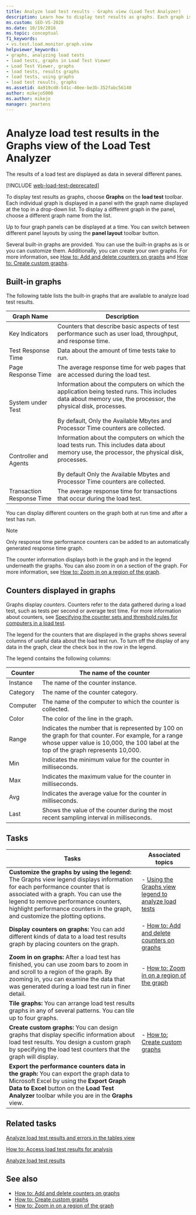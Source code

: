 ```yaml
---
title: Analyze load test results - Graphs view (Load Test Analyzer)
description: Learn how to display test results as graphs. Each graph is displayed in a panel with the graph name in a drop-down list. 
ms.custom: SEO-VS-2020
ms.date: 10/19/2016
ms.topic: conceptual
f1_keywords:
- vs.test.load.monitor.graph.view
helpviewer_keywords:
- graphs, analyzing load tests
- load tests, graphs in Load Test Viewer
- Load Test Viewer, graphs
- load tests, results graphs
- load tests, using graphs
- load test results, graphs
ms.assetid: 4a919cd8-541c-40ee-be3b-352fabc56140
author: mikejo5000
ms.author: mikejo
manager: jmartens
---
```

# Analyze load test results in the Graphs view of the Load Test Analyzer

The results of a load test are displayed as data in several different panes.

[!INCLUDE [web-load-test-deprecated](includes/web-load-test-deprecated.md)]

To display test results as graphs, choose **Graphs** on the **load test** toolbar. Each individual graph is displayed in a panel with the graph name displayed at the top in a drop-down list. To display a different graph in the panel, choose a different graph name from the list.

Up to four graph panels can be displayed at a time. You can switch between different panel layouts by using the **panel layout** toolbar button.

Several built-in graphs are provided. You can use the built-in graphs as is or you can customize them. Additionally, you can create your own graphs. For more information, see [How to: Add and delete counters on graphs](../test/how-to-add-and-delete-counters-on-graphs-in-load-test-results.md) and [How to: Create custom graphs](../test/how-to-create-custom-graphs-in-load-test-results.md).

## Built-in graphs

The following table lists the built-in graphs that are available to analyze load test results.

|Graph Name|Description|
|-|-|
|Key Indicators|Counters that describe basic aspects of test performance such as user load, throughput, and response time.|
|Test Response Time|Data about the amount of time tests take to run.|
|Page Response Time|The average response time for web pages that are accessed during the load test.|
|System under Test|Information about the computers on which the application being tested runs. This includes data about memory use, the processor, the physical disk, processes.<br /><br /> By default, Only the Available Mbytes and Processor Time counters are collected.|
|Controller and Agents|Information about the computers on which the load tests run. This includes data about memory use, the processor, the physical disk, processes.<br /><br /> By default Only the Available Mbytes and Processor Time counters are collected.|
|Transaction Response Time|The average response time for transactions that occur during the load test.|

You can display different counters on the graph both at run time and after a test has run.

> [!NOTE]
> Only response time performance counters can be added to an automatically generated response time graph.

The counter information displays both in the graph and in the legend underneath the graphs. You can also zoom in on a section of the graph. For more information, see [How to: Zoom in on a region of the graph](../test/how-to-zoom-in-on-a-region-of-the-graph-in-load-test-results.md).

## Counters displayed in graphs

Graphs display *counters*. Counters refer to the data gathered during a load test, such as tests per second or average test time. For more information about counters, see [Specifying the counter sets and threshold rules for computers in a load test](../test/specify-counter-sets-and-threshold-rules-for-load-testing.md).

The legend for the counters that are displayed in the graphs shows several columns of useful data about the load test run. To turn off the display of any data in the graph, clear the check box in the row in the legend.

The legend contains the following columns:

|Counter|The name of the counter|
|-|-|
|Instance|The name of the counter instance.|
|Category|The name of the counter category.|
|Computer|The name of the computer to which the counter is collected.|
|Color|The color of the line in the graph.|
|Range|Indicates the number that is represented by 100 on the graph for that counter. For example, for a range whose upper value is 10,000, the 100 label at the top of the graph represents 10,000.|
|Min|Indicates the minimum value for the counter in milliseconds.|
|Max|Indicates the maximum value for the counter in milliseconds.|
|Avg|Indicates the average value for the counter in milliseconds.|
|Last|Shows the value of the counter during the most recent sampling interval in milliseconds.|

## Tasks

|Tasks|Associated topics|
|-|-|
|**Customize the graphs by using the legend:** The Graphs view legend displays information for each performance counter that is associated with a graph. You can use the legend to remove performance counters, highlight performance counters in the graph, and customize the plotting options.|-   [Using the Graphs view legend to analyze load tests](../test/use-the-graphs-view-legend-to-analyze-load-tests.md)|
|**Display counters on graphs:** You can add different kinds of data to a load test results graph by placing counters on the graph.|-   [How to: Add and delete counters on graphs](../test/how-to-add-and-delete-counters-on-graphs-in-load-test-results.md)|
|**Zoom in on graphs:** After a load test has finished, you can use zoom bars to zoom in and scroll to a region of the graph. By zooming in, you can examine the data that was generated during a load test run in finer detail.|-   [How to: Zoom in on a region of the graph](../test/how-to-zoom-in-on-a-region-of-the-graph-in-load-test-results.md)|
|**Tile graphs:** You can arrange load test results graphs in any of several patterns. You can tile up to four graphs.||
|**Create custom graphs:** You can design graphs that display specific information about load test results. You design a custom graph by specifying the load test counters that the graph will display.|-   [How to: Create custom graphs](../test/how-to-create-custom-graphs-in-load-test-results.md)|
|**Export the performance counters data in the graph:** You can export the graph data to Microsoft Excel by using the **Export Graph Data to Excel** button on the **Load Test Analyzer** toolbar while you are in the **Graphs** view.||

## Related tasks

[Analyze load test results and errors in the tables view](../test/analyze-load-test-results-and-errors-in-the-tables-view.md)

[How to: Access load test results for analysis](../test/how-to-access-load-test-results-for-analysis.md)

[Analyze load test results](../test/analyze-load-test-results-using-the-load-test-analyzer.md)

## See also

- [How to: Add and delete counters on graphs](../test/how-to-add-and-delete-counters-on-graphs-in-load-test-results.md)
- [How to: Create custom graphs](../test/how-to-create-custom-graphs-in-load-test-results.md)
- [How to: Zoom in on a region of the graph](../test/how-to-zoom-in-on-a-region-of-the-graph-in-load-test-results.md)
